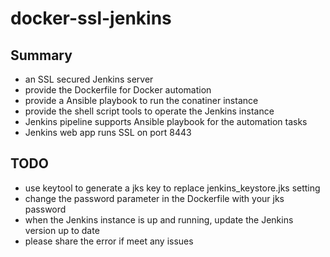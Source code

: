 # docker-ssl-jenkins

## Summary
- an SSL secured Jenkins server
- provide the Dockerfile for Docker automation
- provide a Ansible playbook to run the conatiner instance
- provide the shell script tools to operate the Jenkins instance
- Jenkins pipeline supports Ansible playbook for the automation tasks
- Jenkins web app runs SSL on port 8443

## TODO
- use keytool to generate a jks key to replace jenkins_keystore.jks setting
- change the password parameter in the Dockerfile with your jks password
- when the Jenkins instance is up and running, update the Jenkins version up to date
- please share the error if meet any issues
